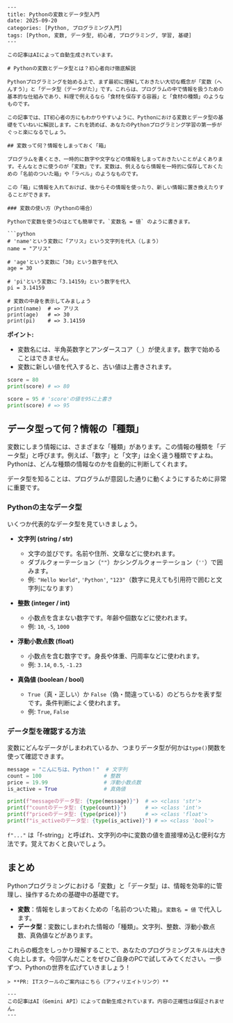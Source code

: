 ```
---
title: Pythonの変数とデータ型入門
date: 2025-09-20
categories: [Python, プログラミング入門]
tags: [Python, 変数, データ型, 初心者, プログラミング, 学習, 基礎]
---

この記事はAIによって自動生成されています。

# Pythonの変数とデータ型とは？初心者向け徹底解説

Pythonプログラミングを始める上で、まず最初に理解しておきたい大切な概念が「変数（へんすう）」と「データ型（データがた）」です。これらは、プログラムの中で情報を扱うための基本的な仕組みであり、料理で例えるなら「食材を保存する容器」と「食材の種類」のようなものです。

この記事では、IT初心者の方にもわかりやすいように、Pythonにおける変数とデータ型の基礎をていねいに解説します。これを読めば、あなたのPythonプログラミング学習の第一歩がぐっと楽になるでしょう。

## 変数って何？情報をしまっておく「箱」

プログラムを書くとき、一時的に数字や文字などの情報をしまっておきたいことがよくあります。そんなときに使うのが「変数」です。変数は、例えるなら情報を一時的に保存しておくための「名前のついた箱」や「ラベル」のようなものです。

この「箱」に情報を入れておけば、後からその情報を使ったり、新しい情報に置き換えたりすることができます。

### 変数の使い方（Pythonの場合）

Pythonで変数を使うのはとても簡単です。`変数名 = 値` のように書きます。

```python
# 'name'という変数に「アリス」という文字列を代入（しまう）
name = "アリス" 

# 'age'という変数に「30」という数字を代入
age = 30

# 'pi'という変数に「3.14159」という数字を代入
pi = 3.14159

# 変数の中身を表示してみましょう
print(name)  # => アリス
print(age)   # => 30
print(pi)    # => 3.14159
```

**ポイント:**
*   変数名には、半角英数字とアンダースコア（`_`）が使えます。数字で始めることはできません。
*   変数に新しい値を代入すると、古い値は上書きされます。

```python
score = 80
print(score) # => 80

score = 95 # 'score'の値を95に上書き
print(score) # => 95
```

## データ型って何？情報の「種類」

変数にしまう情報には、さまざまな「種類」があります。この情報の種類を「データ型」と呼びます。例えば、「数字」と「文字」は全く違う種類ですよね。Pythonは、どんな種類の情報なのかを自動的に判断してくれます。

データ型を知ることは、プログラムが意図した通りに動くようにするために非常に重要です。

### Pythonの主なデータ型

いくつか代表的なデータ型を見ていきましょう。

*   **文字列 (string / str)**
    *   文字の並びです。名前や住所、文章などに使われます。
    *   ダブルクォーテーション（`""`）かシングルクォーテーション（`''`）で囲みます。
    *   例: `"Hello World"`, `'Python'`, `"123"`（数字に見えても引用符で囲むと文字列になります）

*   **整数 (integer / int)**
    *   小数点を含まない数字です。年齢や個数などに使われます。
    *   例: `10`, `-5`, `1000`

*   **浮動小数点数 (float)**
    *   小数点を含む数字です。身長や体重、円周率などに使われます。
    *   例: `3.14`, `0.5`, `-1.23`

*   **真偽値 (boolean / bool)**
    *   `True`（真・正しい）か `False`（偽・間違っている）のどちらかを表す型です。条件判断によく使われます。
    *   例: `True`, `False`

### データ型を確認する方法

変数にどんなデータがしまわれているか、つまりデータ型が何かは`type()`関数を使って確認できます。

```python
message = "こんにちは、Python！"  # 文字列
count = 100                    # 整数
price = 19.99                  # 浮動小数点数
is_active = True               # 真偽値

print(f"messageのデータ型: {type(message)}")  # => <class 'str'>
print(f"countのデータ型: {type(count)}")      # => <class 'int'>
print(f"priceのデータ型: {type(price)}")      # => <class 'float'>
print(f"is_activeのデータ型: {type(is_active)}") # => <class 'bool'>
```

`f"..."` は「f-string」と呼ばれ、文字列の中に変数の値を直接埋め込む便利な方法です。覚えておくと良いでしょう。

## まとめ

Pythonプログラミングにおける「変数」と「データ型」は、情報を効率的に管理し、操作するための基礎中の基礎です。

*   **変数**：情報をしまっておくための「名前のついた箱」。`変数名 = 値` で代入します。
*   **データ型**：変数にしまわれた情報の「種類」。文字列、整数、浮動小数点数、真偽値などがあります。

これらの概念をしっかり理解することで、あなたのプログラミングスキルは大きく向上します。今回学んだことをぜひご自身のPCで試してみてください。一歩ずつ、Pythonの世界を広げていきましょう！
```
> **PR: ITスクールのご案内はこちら（アフィリエイトリンク）**

---
この記事はAI（Gemini API）によって自動生成されています。内容の正確性は保証されません。
---
